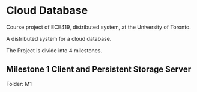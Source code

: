 # Cloud Database
Course project of ECE419, distributed system, at the University of Toronto.

A distributed system for a cloud database.

The Project is divide into 4 milestones.

## Milestone 1 Client and Persistent Storage Server
Folder: M1
